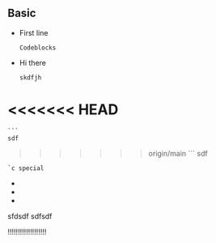 ## Basic

* First line

    ```
    Codeblocks
    ```
* Hi there
    ```
    skdfjh
<<<<<<< HEAD
=======
    ```
    sdf
>>>>>>> origin/main
    ```
    sdf

    `c special
*
*
*
sfdsdf
sdfsdf



!!!!!!!!!!!!!!!!!!!
